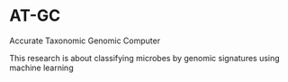 # AT-GC
Accurate Taxonomic Genomic Computer

This research is about classifying microbes by genomic signatures using machine learning


